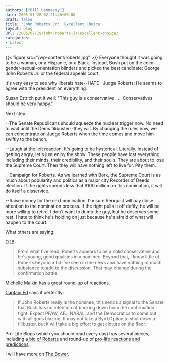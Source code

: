 ```yaml
---
authors: ["Bill Hennessy"]
date: 2005-07-20 02:21:46+00:00
draft: false
title: 'John Roberts Jr:  Excellent Choice'
layout: blog
url: /2005/07/19/john-roberts-jr-excellent-choice/
categories:
- Latest
---
```


{{< figure src="/wp-content/roberts.jpg" >}}
Everyone thought it was going to be a woman, or a Hispanic, or a Black.  Instead, Bush put on the color-gender-sexual-orientation blinders and picked the best candidate:  George John Roberts Jr. or the federal appeals court.

It's very easy to see why liberals hate--HATE--Judge Roberts:  He seems to agree with the president on everything.

Susan Estrich put it well:  "This guy is a conservative . . . Conservatives should be very happy."

Next step:

--The Senate Republicans should squeeze the nuclear trigger now.  No need to wait until the Dems filibuster--they will.  By changing the rules now, we can concentrate on Judge Roberts when the time comes and move him swiftly to the bench.

--Laugh at the left reaction.  It's going to be hysterical.  Literally.  Instead of getting angry, let's just enjoy  the show.  These people have lost everything, including their minds, their credibility, and their souls.  They are about to lose the Supreme Court.  Then they will have nothing left to live for.  Pity them.

--Campaign for Roberts.  As we learned with Bork, the Supreme Court is as much about popularity and politics as  a major city Recorder of Deeds election.  If the rights spends less that $100 million on this nomination, it will do itself a disservice.

--Raise money for the next nomination.  I'm sure Renquist will pay close attention to the nomination process.  If the right pulls it off deftly, he will be more willing to retire.  I don't want to dump the guy, but he deserves some rest.  I hate to think he's holding on just because he's afraid of what will happen to the court.

What others are saying:

[OTB](https://www.outsidethebeltway.com/archives/11377):



> From what I've read, Roberts appears to be a solid conservative and he's young, good qualities in a nominee. Beyond that, I know little of Roberts beyond a bit I've seen in the news and have nothing of much substance to add to the discussion. That may change during the confirmation battle.



[Michelle Malkin ](https://michellemalkin.com/archives/003061.htm)has a great round-up of reactions.

[Captain Ed](https://www.captainsquartersblog.com/mt/archives/005000.php) says it perfectly:



> If John Roberts really is the nominee, this sends a signal to the Senate that Bush has no intention of backing down from the confirmation fight. Expect PFAW, AFJ, NARAL, and the Democratics to come out with all guns blazing. It may not take a Byrd Option to shut down a filibuster, but it will take a big effort to get cloture on the floor.



Pro-Life Blogs (which you should read every day) has several pieces, including a[ bio of Roberts ](https://www.prolifeblogs.com/articles/archives/2005/07/background_on_j.php)and round-up of [pro-life reactions and predictions](https://www.prolifeblogs.com/articles/archives/2005/07/prolife_respons.php).

I will have more on [The Bower.](https://thebower.blogspot.com)



